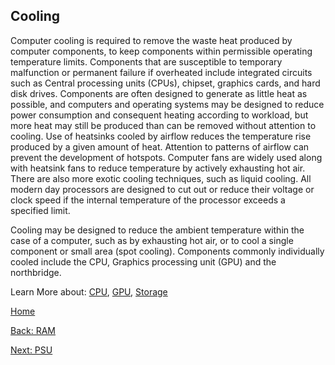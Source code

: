 ## Cooling 
Computer cooling is required to remove the waste heat produced by computer components, to keep components within permissible operating temperature limits. Components that are susceptible to temporary malfunction or permanent 
failure if overheated include integrated circuits such as Central processing units (CPUs), chipset, graphics cards, and hard disk drives.
Components are often designed to generate as little heat as possible, and computers and operating systems may be designed to reduce power consumption and consequent heating according to workload, but more heat may still be 
produced than can be removed without attention to cooling. Use of heatsinks cooled by airflow reduces the temperature rise produced by a given amount of heat. Attention to patterns of airflow can prevent the development of 
hotspots. Computer fans are widely used along with heatsink fans to reduce temperature by actively exhausting hot air. There are also more exotic cooling techniques, such as liquid cooling. All modern day processors are 
designed to cut out or reduce their voltage or clock speed if the internal temperature of the processor exceeds a specified limit.

Cooling may be designed to reduce the ambient temperature within the case of a computer, such as by exhausting hot air, or to cool a single component or small area (spot cooling). Components commonly individually cooled 
include the CPU, Graphics processing unit (GPU) and the northbridge.

Learn More about: [CPU](CPU.md), [GPU](GPU-Graphics-Card.md), [Storage](Storage.md)

[Home](README.md)

[Back: RAM](RAM.md)

[Next: PSU](PSU.md)
